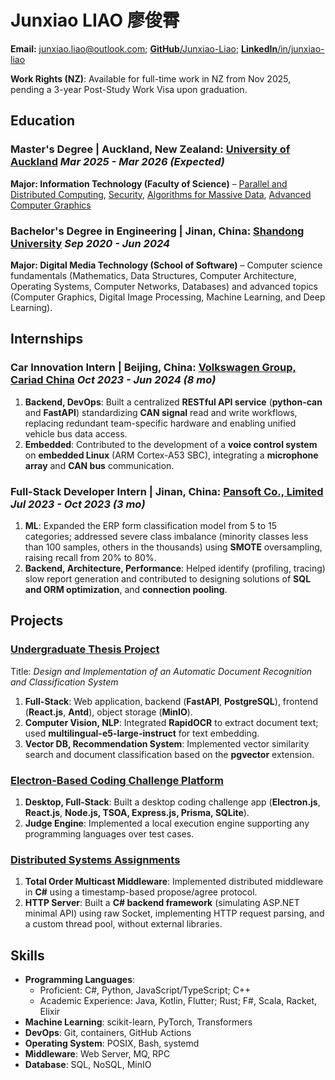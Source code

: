 # Junxiao LIAO 廖俊霄

**Email:** junxiao.liao@outlook.com; [**GitHub**/Junxiao-Liao](https://github.com/Junxiao-Liao); [**LinkedIn**/in/junxiao-liao](https://www.linkedin.com/in/junxiao-liao/)

**Work Rights (NZ)**: Available for full-time work in NZ from Nov 2025, pending a 3-year Post-Study Work Visa upon graduation.

## Education

### Master's Degree | Auckland, New Zealand: [**University of Auckland**](https://www.auckland.ac.nz) *Mar 2025 - Mar 2026 (Expected)*

**Major: Information Technology (Faculty of Science)** – [Parallel and Distributed Computing](https://courseoutline.auckland.ac.nz/dco/course/COMPSCI/711/1253), [Security](https://courseoutline.auckland.ac.nz/dco/course/COMPSCI/702/1253), [Algorithms for Massive Data](https://courseoutline.auckland.ac.nz/dco/course/COMPSCI/753/1255), [Advanced Computer Graphics](https://courseoutline.auckland.ac.nz/dco/course/COMPSCI/715/1255)

### Bachelor's Degree in Engineering | Jinan, China: [**Shandong University**](https://www.sdu.edu.cn/) *Sep 2020 - Jun 2024*

**Major: Digital Media Technology (School of Software)** – Computer science fundamentals (Mathematics, Data Structures, Computer Architecture, Operating Systems, Computer Networks, Databases) and advanced topics (Computer Graphics, Digital Image Processing, Machine Learning, and Deep Learning).

## Internships

### Car Innovation Intern | Beijing, China: [**Volkswagen Group, Cariad China**](https://volkswagengroupchina.com.cn/en/brands/cariad) *Oct 2023 - Jun 2024 (8 mo)*
1. **Backend, DevOps**: Built a centralized **RESTful API service** (**python-can** and **FastAPI**) standardizing **CAN signal** read and write workflows, replacing redundant team-specific hardware and enabling unified vehicle bus data access.
1. **Embedded**: Contributed to the development of a **voice control system** on **embedded Linux** (ARM Cortex-A53 SBC), integrating a **microphone array** and **CAN bus** communication.

### Full-Stack Developer Intern | Jinan, China: [**Pansoft Co., Limited**](https://www.pansoft.com/contents/en/) *Jul 2023 - Oct 2023 (3 mo)*

1. **ML**: Expanded the ERP form classification model from 5 to 15 categories; addressed severe class imbalance (minority classes less than 100 samples, others in the thousands) using **SMOTE** oversampling, raising recall from 20% to 80%.
1. **Backend, Architecture, Performance**: Helped identify (profiling, tracing) slow report generation and contributed to designing solutions of **SQL and ORM optimization**, and **connection pooling**.

## Projects

### [Undergraduate Thesis Project](https://github.com/Junxiao-Liao/Doc-Ocr-Categorizer)
Title: *Design and Implementation of an Automatic Document Recognition and Classification System*
1. **Full-Stack**: Web application, backend (**FastAPI**, **PostgreSQL**), frontend (**React.js**, **Antd**), object storage (**MinIO**).
1. **Computer Vision, NLP**: Integrated **RapidOCR** to extract document text; used **multilingual-e5-large-instruct** for text embedding.
1. **Vector DB, Recommendation System**: Implemented vector similarity search and document classification based on the **pgvector** extension.

### [Electron-Based Coding Challenge Platform](https://courseoutline.auckland.ac.nz/dco/course/COMPSCI/732/1253)
1. **Desktop, Full-Stack**: Built a desktop coding challenge app (**Electron.js**, **React.js**, **Node.js, TSOA, Express.js, Prisma, SQLite**).
1. **Judge Engine**: Implemented a local execution engine supporting any programming languages over test cases.

### [Distributed Systems Assignments](https://courseoutline.auckland.ac.nz/dco/course/COMPSCI/711/1253)
1. **Total Order Multicast Middleware**: Implemented distributed middleware in **C#** using a timestamp-based propose/agree protocol.
1. **HTTP Server**: Built a **C# backend framework** (simulating ASP.NET minimal API) using raw Socket, implementing HTTP request parsing, and a custom thread pool, without external libraries.

## Skills

- **Programming Languages**:
    - Proficient: C#, Python, JavaScript/TypeScript; C++
    - Academic Experience: Java, Kotlin, Flutter; Rust; F#, Scala, Racket, Elixir
- **Machine Learning**: scikit-learn, PyTorch, Transformers
- **DevOps**: Git, containers, GitHub Actions
- **Operating System**: POSIX, Bash, systemd
- **Middleware**: Web Server, MQ, RPC
- **Database**: SQL, NoSQL, MinIO

